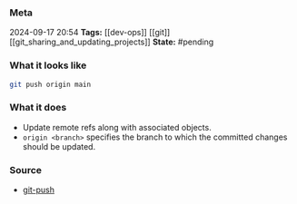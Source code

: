 ### Meta
2024-09-17 20:54
**Tags:** [[dev-ops]] [[git]] [[git_sharing_and_updating_projects]]
**State:** #pending 

### What it looks like
```bash
git push origin main
```

### What it does
-  Update remote refs along with associated objects.
- `origin <branch>` specifies the branch to which the committed changes should be updated.

### Source
- [git-push](https://git-scm.com/docs/git-push)
